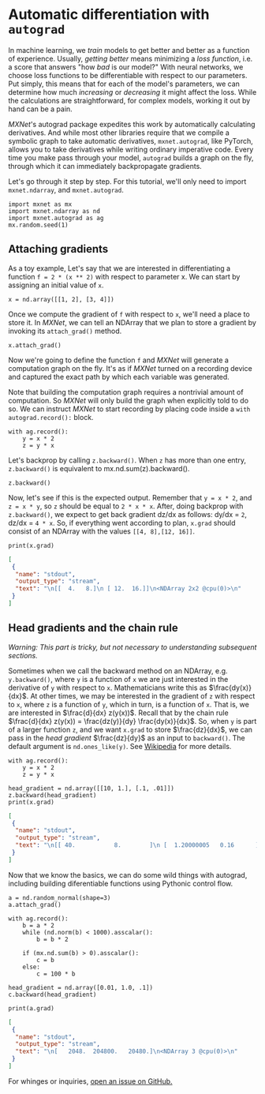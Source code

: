 # Automatic differentiation with ``autograd`` 


In machine learning, we *train* models to get better and better as a function of experience. Usually, *getting better* means minimizing a *loss function*, i.e. a score that answers "how *bad* is our model?" With neural networks, we choose loss functions to be differentiable with respect to our parameters. Put simply, this means that for each of the model's parameters, we can determine how much *increasing* or *decreasing* it might affect the loss. While the calculations are straightforward, for complex models, working it out by hand can be a pain.

_MXNet_'s autograd package expedites this work by automatically calculating derivatives. And while most other libraries require that we compile a symbolic graph to take automatic derivatives,
``mxnet.autograd``, like PyTorch, allows you to take derivatives while writing  ordinary imperative code. Every time you make pass through your model, ``autograd`` builds a graph on the fly, through which it can immediately backpropagate gradients.

Let's go through it step by step. For this tutorial, we'll only need to import ``mxnet.ndarray``, and ``mxnet.autograd``.

```{.python .input  n=1}
import mxnet as mx
import mxnet.ndarray as nd
import mxnet.autograd as ag
mx.random.seed(1)
```

## Attaching gradients

As a toy example, Let's say that we are interested in differentiating a function ``f = 2 * (x ** 2)`` with respect to parameter x. We can start by assigning an initial value of ``x``.

```{.python .input  n=2}
x = nd.array([[1, 2], [3, 4]])
```

Once we compute the gradient of ``f`` with respect to ``x``, we'll need a place to store it. In _MXNet_, we can tell an NDArray that we plan to store a gradient by invoking its ``attach_grad()`` method.

```{.python .input  n=3}
x.attach_grad()
```

Now we're going to define the function ``f`` and *MXNet* will generate a computation graph on the fly. It's as if *MXNet* turned on a recording device and captured the exact path by which each variable was generated. 

Note that building the computation graph requires a nontrivial amount of computation. So *MXNet* will only build the graph when explicitly told to do so. We can instruct *MXNet* to start recording by placing code inside a ``with autograd.record():`` block.

```{.python .input  n=4}
with ag.record():
    y = x * 2
    z = y * x
```

Let's backprop by calling ``z.backward()``. When ``z`` has more than one entry, ``z.backward()`` is equivalent to mx.nd.sum(z).backward().

```{.python .input  n=5}
z.backward()
```

Now, let's see if this is the expected output. Remember that ``y = x * 2``, and ``z = x * y``, so ``z`` should be equal to  ``2 * x * x``. After, doing backprop with ``z.backward()``, we expect to get back gradient dz/dx as follows: dy/dx = ``2``, dz/dx = ``4 * x``. So, if everything went according to plan, ``x.grad`` should consist of an NDArray with the values ``[[4, 8],[12, 16]]``.

```{.python .input  n=6}
print(x.grad)
```

```{.json .output n=6}
[
 {
  "name": "stdout",
  "output_type": "stream",
  "text": "\n[[  4.   8.]\n [ 12.  16.]]\n<NDArray 2x2 @cpu(0)>\n"
 }
]
```

## Head gradients and the chain rule

*Warning: This part is tricky, but not necessary to understanding subsequent sections.*

Sometimes when we call the backward method on an NDArray, e.g. ``y.backward()``, where ``y`` is a function of ``x`` we are just interested in the derivative of ``y`` with respect to ``x``. Mathematicians write this as $\frac{dy(x)}{dx}$. At other times, we may be interested in the gradient of ``z`` with respect to ``x``, where ``z`` is a function of ``y``, which in turn, is a function of ``x``. That is, we are interested in $\frac{d}{dx} z(y(x))$. Recall that by the chain rule $\frac{d}{dx} z(y(x)) = \frac{dz(y)}{dy} \frac{dy(x)}{dx}$. So, when ``y`` is part of a larger function ``z``, and we want ``x.grad`` to store $\frac{dz}{dx}$, we can pass in the *head
gradient* $\frac{dz}{dy}$ as an input to ``backward()``. The default argument is ``nd.ones_like(y)``. See [Wikipedia](https://en.wikipedia.org/wiki/Chain_rule) for more details.

```{.python .input  n=7}
with ag.record():
    y = x * 2
    z = y * x

head_gradient = nd.array([[10, 1.], [.1, .01]])
z.backward(head_gradient)
print(x.grad)
```

```{.json .output n=7}
[
 {
  "name": "stdout",
  "output_type": "stream",
  "text": "\n[[ 40.           8.        ]\n [  1.20000005   0.16      ]]\n<NDArray 2x2 @cpu(0)>\n"
 }
]
```

Now that we know the basics, we can do some wild things with autograd, including building diferentiable functions using Pythonic control flow.

```{.python .input  n=8}
a = nd.random_normal(shape=3)
a.attach_grad()

with ag.record():
    b = a * 2
    while (nd.norm(b) < 1000).asscalar():
        b = b * 2

    if (mx.nd.sum(b) > 0).asscalar():
        c = b
    else:
        c = 100 * b
```

```{.python .input  n=9}
head_gradient = nd.array([0.01, 1.0, .1])
c.backward(head_gradient)
```

```{.python .input  n=10}
print(a.grad)
```

```{.json .output n=10}
[
 {
  "name": "stdout",
  "output_type": "stream",
  "text": "\n[   2048.  204800.   20480.]\n<NDArray 3 @cpu(0)>\n"
 }
]
```

For whinges or inquiries, [open an issue on  GitHub.](https://github.com/zackchase/mxnet-the-straight-dope)
